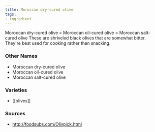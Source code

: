 ```yaml
---
title: Moroccan dry-cured olive
tags:
- ingredient
---
```

Moroccan dry-cured olive = Moroccan oil-cured olive = Moroccan salt-cured olive These are shriveled black olives that are somewhat bitter. They're best used for cooking rather than snacking.

### Other Names

* Moroccan dry-cured olive
* Moroccan oil-cured olive
* Moroccan salt-cured olive

### Varieties

* [[olives]]

### Sources
* http://foodsubs.com/Olivpick.html
